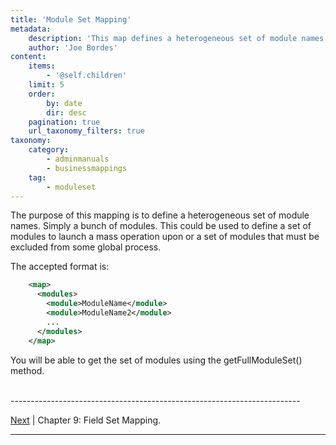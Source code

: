 ```yaml
---
title: 'Module Set Mapping'
metadata:
    description: 'This map defines a heterogeneous set of module names. Simply a bunch of modules.'
    author: 'Joe Bordes'
content:
    items:
        - '@self.children'
    limit: 5
    order:
        by: date
        dir: desc
    pagination: true
    url_taxonomy_filters: true
taxonomy:
    category:
        - adminmanuals
        - businessmappings
    tag:
        - moduleset
---
```


The purpose of this mapping is to define a heterogeneous set of module
names. Simply a bunch of modules. This could be used to define a set of
modules to launch a mass operation upon or a set of modules that must be
excluded from some global process.

The accepted format is:
```xml
    <map>
      <modules>
        <module>ModuleName</module>
        <module>ModuleName2</module>
        ...
      </modules> 
    </map>
```
You will be able to get the set of modules using the getFullModuleSet()
method.


<br>
------------------------------------------------------------------------

[Next](http://localhost/coreBOSDocumentation/configuration-tools/business-maps/field_set) | Chapter 9: Field Set Mapping.

------------------------------------------------------------------------